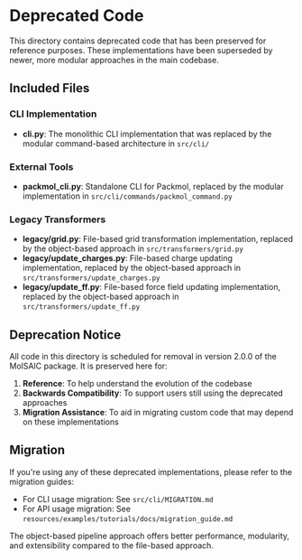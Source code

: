 # Deprecated Code

This directory contains deprecated code that has been preserved for reference purposes. These implementations have been superseded by newer, more modular approaches in the main codebase.

## Included Files

### CLI Implementation

- **cli.py**: The monolithic CLI implementation that was replaced by the modular command-based architecture in `src/cli/`

### External Tools

- **packmol_cli.py**: Standalone CLI for Packmol, replaced by the modular implementation in `src/cli/commands/packmol_command.py`

### Legacy Transformers

- **legacy/grid.py**: File-based grid transformation implementation, replaced by the object-based approach in `src/transformers/grid.py`
- **legacy/update_charges.py**: File-based charge updating implementation, replaced by the object-based approach in `src/transformers/update_charges.py`
- **legacy/update_ff.py**: File-based force field updating implementation, replaced by the object-based approach in `src/transformers/update_ff.py`

## Deprecation Notice

All code in this directory is scheduled for removal in version 2.0.0 of the MolSAIC package. It is preserved here for:

1. **Reference**: To help understand the evolution of the codebase
2. **Backwards Compatibility**: To support users still using the deprecated approaches
3. **Migration Assistance**: To aid in migrating custom code that may depend on these implementations

## Migration

If you're using any of these deprecated implementations, please refer to the migration guides:

- For CLI usage migration: See `src/cli/MIGRATION.md`
- For API usage migration: See `resources/examples/tutorials/docs/migration_guide.md`

The object-based pipeline approach offers better performance, modularity, and extensibility compared to the file-based approach.